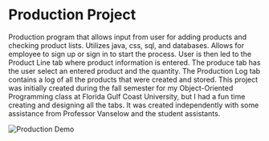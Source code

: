 # Production Project
Production program that allows input from user for adding products and checking product lists. Utilizes java, css, sql, and databases. Allows for employee to sign up or sign in to start the process. User is then led to the Product Line tab where product information is entered. The produce tab has the user select an entered product and the quantity. The Production Log tab contains a log of all the products that were created and stored. 
This project was initially created during the fall semester for my Object-Oriented Programming class at Florida Gulf Coast University, but I had a fun time creating and designing all the tabs. It was created independently with some assistance from Professor Vanselow and the student assistants.

![Production Demo](final.gif)
